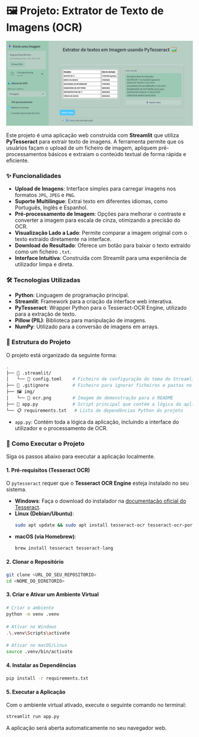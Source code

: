# 🖼️ Projeto: Extrator de Texto de Imagens (OCR)

<div align="center">
<img src="img/ocr.png" alt="Demonstração do App" width="600"/>
</div>

Este projeto é uma aplicação web construída com **Streamlit** que utiliza **PyTesseract** para extrair texto de imagens. A ferramenta permite que os usuários façam o upload de um ficheiro de imagem, apliquem pré-processamentos básicos e extraiam o conteúdo textual de forma rápida e eficiente.

### ✨ Funcionalidades

-   **Upload de Imagens**: Interface simples para carregar imagens nos formatos `JPG`, `JPEG` e `PNG`.
-   **Suporte Multilíngue**: Extrai texto em diferentes idiomas, como Português, Inglês e Espanhol.
-   **Pré-processamento de Imagem**: Opções para melhorar o contraste e converter a imagem para escala de cinza, otimizando a precisão do OCR.
-   **Visualização Lado a Lado**: Permite comparar a imagem original com o texto extraído diretamente na interface.
-   **Download do Resultado**: Oferece um botão para baixar o texto extraído como um ficheiro `.txt`.
-   **Interface Intuitiva**: Construída com Streamlit para uma experiência de utilizador limpa e direta.

### 🛠️ Tecnologias Utilizadas

-   **Python**: Linguagem de programação principal.
-   **Streamlit**: Framework para a criação da interface web interativa.
-   **PyTesseract**: Wrapper Python para o Tesseract-OCR Engine, utilizado para a extração de texto.
-   **Pillow (PIL)**: Biblioteca para manipulação de imagens.
-   **NumPy**: Utilizado para a conversão de imagens em arrays.

### 📁 Estrutura do Projeto

O projeto está organizado da seguinte forma:
```bash
.
├── 📁 .streamlit/
│   └── 📄 config.toml    # Ficheiro de configuração do tema do Streamlit
├── 📄 .gitignore         # Ficheiro para ignorar ficheiros e pastas no Git
├── 🖼️ img/
│   └── 📄 ocr.png        # Imagem de demonstração para o README
├── 📜 app.py             # Script principal que contém a lógica da aplicação
└── 📋 requirements.txt   # Lista de dependências Python do projeto
```


-   `app.py`: Contém toda a lógica da aplicação, incluindo a interface do utilizador e o processamento de OCR.

### 🚀 Como Executar o Projeto

Siga os passos abaixo para executar a aplicação localmente.

#### 1. Pré-requisitos (Tesseract OCR)

O `pytesseract` requer que o **Tesseract OCR Engine** esteja instalado no seu sistema.

-   **Windows**: Faça o download do instalador na [documentação oficial do Tesseract](https://github.com/tesseract-ocr/tessdoc).
-   **Linux (Debian/Ubuntu)**:
    ```bash
    sudo apt update && sudo apt install tesseract-ocr tesseract-ocr-por
    ```
-   **macOS (via Homebrew)**:
    ```bash
    brew install tesseract tesseract-lang
    ```

#### 2. Clonar o Repositório

```bash
git clone <URL_DO_SEU_REPOSITORIO>
cd <NOME_DO_DIRETORIO>
```

#### 3. Criar e Ativar um Ambiente Virtual

```bash
# Criar o ambiente
python -m venv .venv

# Ativar no Windows
.\.venv\Scripts\activate

# Ativar no macOS/Linux
source .venv/bin/activate
```

#### 4. Instalar as Dependências
```bash
pip install -r requirements.txt
```

#### 5. Executar a Aplicação
Com o ambiente virtual ativado, execute o seguinte comando no terminal:

```bash
streamlit run app.py
```
A aplicação será aberta automaticamente no seu navegador web.